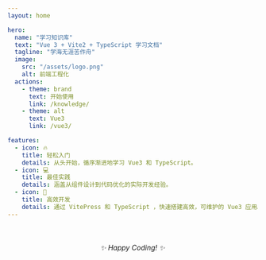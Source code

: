 ```yaml
---
layout: home

hero:
  name: "学习知识库"
  text: "Vue 3 + Vite2 + TypeScript 学习文档"
  tagline: "学海无涯苦作舟"
  image:
    src: "/assets/logo.png"
    alt: 前端工程化
  actions:
    - theme: brand
      text: 开始使用
      link: /knowledge/
    - theme: alt
      text: Vue3
      link: /vue3/

features:
  - icon: 🔥
    title: 轻松入门
    details: 从头开始，循序渐进地学习 Vue3 和 TypeScript。
  - icon: 💻
    title: 最佳实践
    details: 涵盖从组件设计到代码优化的实际开发经验。
  - icon: 🚀
    title: 高效开发
    details: 通过 VitePress 和 TypeScript ，快速搭建高效，可维护的 Vue3 应用。
---
```


<div style="text-align: center; margin-top: 50px;">
    <em> ✨ Happy Coding! ✨</em>
</div>
